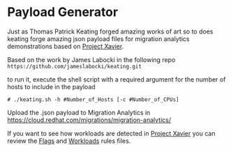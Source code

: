 # Payload Generator 

Just as Thomas Patrick Keating forged amazing works of art so to does keating forge amazing json payload files for migration analytics demonstrations based on [Project Xavier](https://github.com/project-xavier).

Based on the work by James Labocki in the following repo `https://github.com/jameslabocki/keating.git`

to run it, execute the shell script with a required argument for the number of hosts to include in the payload

```
# ./keating.sh -h #Number_of_Hosts [-c #Number_of_CPUs]
```

Upload the .json payload to Migration Analytics in https://cloud.redhat.com/migrations/migration-analytics/

If you want to see how workloads are detected in [Project Xavier](https://github.com/project-xavier) you can review the [Flags](https://github.com/project-xavier/xavier-analytics/blob/master/src/main/resources/org/jboss/xavier/analytics/rules/workload/inventory/Flags.drl) and [Workloads](https://github.com/project-xavier/xavier-analytics/blob/master/src/main/resources/org/jboss/xavier/analytics/rules/workload/inventory/Workloads.drl) rules files.


